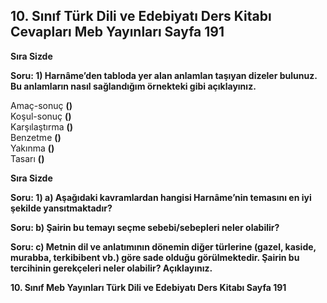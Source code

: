 ## 10. Sınıf Türk Dili ve Edebiyatı Ders Kitabı Cevapları Meb Yayınları Sayfa 191

**Sıra Sizde**

**Soru: 1) Harnâme’den tabloda yer alan anlamlan taşıyan dizeler bulunuz. Bu anlamların nasıl sağlandığım örnekteki gibi açıklayınız.**

Amaç-sonuç **()**  
 Koşul-sonuç **()**  
 Karşılaştırma **()**  
 Benzetme **()**  
 Yakınma **()**  
 Tasarı **()**

**Sıra Sizde**

**Soru: 1) a) Aşağıdaki kavramlardan hangisi Harnâme’nin temasını en iyi şekilde yansıtmaktadır?**

**Soru: b) Şairin bu temayı seçme sebebi/sebepleri neler olabilir?**

**Soru: c) Metnin dil ve anlatımının dönemin diğer türlerine (gazel, kaside, murabba, terkibibent vb.) göre sade olduğu görülmektedir. Şairin bu tercihinin gerekçeleri neler olabilir? Açıklayınız.**

**10. Sınıf Meb Yayınları Türk Dili ve Edebiyatı Ders Kitabı Sayfa 191**